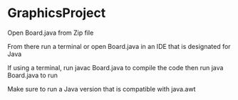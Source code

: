 # GraphicsProject

Open Board.java from Zip file

From there run a terminal or open Board.java in an IDE that is designated for Java

If using a terminal, run javac Board.java to compile the code then run java Board.java to run

Make sure to run a Java version that is compatible with java.awt



